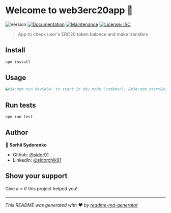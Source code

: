 # Welcome to web3erc20app 👋
![Version](https://img.shields.io/badge/version-1.0.0-blue.svg?cacheSeconds=2592000)
[![Documentation](https://img.shields.io/badge/documentation-yes-brightgreen.svg)](https://github.com/sidor91/web3Erc20App/readme-md-generator#readme)
[![Maintenance](https://img.shields.io/badge/Maintained%3F-yes-green.svg)](https://github.com/sidor91/web3Erc20App/readme-md-generator/graphs/commit-activity)
[![License: ISC](https://img.shields.io/github/license/sidor91/web3erc20app)](#)

> App to check user's ERC20 token balance and make transfers

## Install

```sh
npm install
```

## Usage

```sh
&#34;npm run dev&#34; to start in dev mode (nodemon), &#34;npm start&#34; to start in normal mode
```

## Run tests

```sh
npm run test
```

## Author

👤 **Serhii Sydorenko**

* Github: [@sidor91](https://github.com/sidor91)
* LinkedIn: [@sidorchik91](https://linkedin.com/in/sidorchik91)

## Show your support

Give a ⭐️ if this project helped you!


***
_This README was generated with ❤️ by [readme-md-generator](https://github.com/kefranabg/readme-md-generator)_